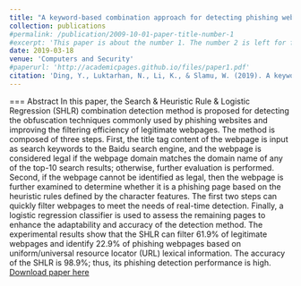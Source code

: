 ```yaml
---
title: "A keyword-based combination approach for detecting phishing webpages"
collection: publications
#permalink: /publication/2009-10-01-paper-title-number-1
#excerpt: 'This paper is about the number 1. The number 2 is left for future work.'
date: 2019-03-18
venue: 'Computers and Security'
#paperurl: 'http://academicpages.github.io/files/paper1.pdf'
citation: 'Ding, Y., Luktarhan, N., Li, K., & Slamu, W. (2019). A keyword-based combination approach for detecting phishing webpages. Computers and Security, 84, 256–275.'
---
```

=== Abstract
In this paper, the Search & Heuristic Rule & Logistic Regression (SHLR) combination detection method is proposed for detecting the obfuscation techniques commonly used by phishing websites and improving the filtering efficiency of legitimate webpages. The method is composed of three steps. First, the title tag content of the webpage is input as search keywords to the Baidu search engine, and the webpage is considered legal if the webpage domain matches the domain name of any of the top-10 search results; otherwise, further evaluation is performed. Second, if the webpage cannot be identified as legal, then the webpage is further examined to determine whether it is a phishing page based on the heuristic rules defined by the character features. The first two steps can quickly filter webpages to meet the needs of real-time detection. Finally, a logistic regression classifier is used to assess the remaining pages to enhance the adaptability and accuracy of the detection method. The experimental results show that the SHLR can filter 61.9% of legitimate webpages and identify 22.9% of phishing webpages based on uniform/universal resource locator (URL) lexical information. The accuracy of the SHLR is 98.9%; thus, its phishing detection performance is high.
[Download paper here](https://www.sciencedirect.com/science/article/pii/S0167404819300707)
